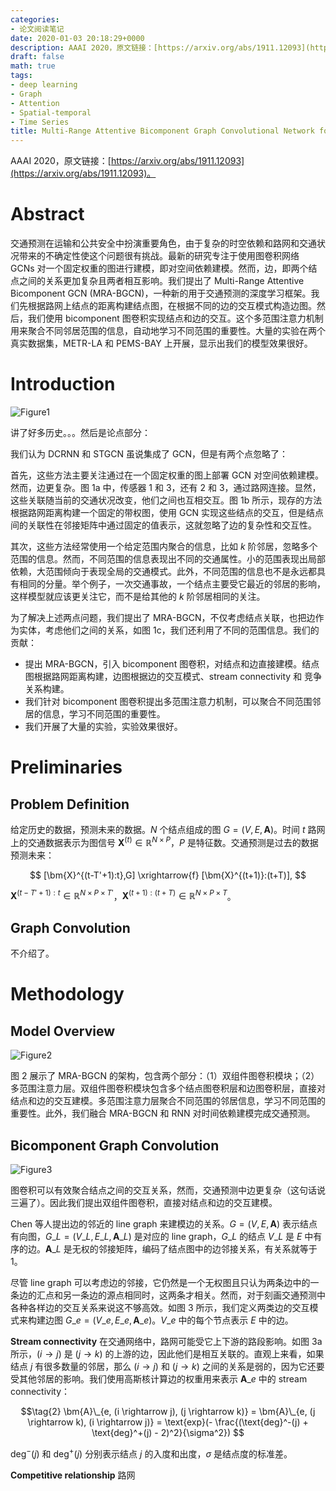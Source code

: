 ```yaml
---
categories:
- 论文阅读笔记
date: 2020-01-03 20:18:29+0000
description: AAAI 2020，原文链接：[https://arxiv.org/abs/1911.12093](https://arxiv.org/abs/1911.12093)。
draft: false
math: true
tags:
- deep learning
- Graph
- Attention
- Spatial-temporal
- Time Series
title: Multi-Range Attentive Bicomponent Graph Convolutional Network for Traffic Forecasting
---
```

AAAI 2020，原文链接：[https://arxiv.org/abs/1911.12093](https://arxiv.org/abs/1911.12093)。

<!--more-->

# Abstract

交通预测在运输和公共安全中扮演重要角色，由于复杂的时空依赖和路网和交通状况带来的不确定性使这个问题很有挑战。最新的研究专注于使用图卷积网络 GCNs 对一个固定权重的图进行建模，即对空间依赖建模。然而，边，即两个结点之间的关系更加复杂且两者相互影响。我们提出了 Multi-Range Attentive Bicomponent GCN (MRA-BGCN)，一种新的用于交通预测的深度学习框架。我们先根据路网上结点的距离构建结点图，在根据不同的边的交互模式构造边图。然后，我们使用 bicomponent 图卷积实现结点和边的交互。这个多范围注意力机制用来聚合不同邻居范围的信息，自动地学习不同范围的重要性。大量的实验在两个真实数据集，METR-LA 和 PEMS-BAY 上开展，显示出我们的模型效果很好。

# Introduction

![Figure1](/blog/images/multi-range-attentive-bicomponent-graph-convolutional-network-for-traffic-forecasting/Fig1.png)

讲了好多历史。。。然后是论点部分：

我们认为 DCRNN 和 STGCN 虽说集成了 GCN，但是有两个点忽略了：

首先，这些方法主要关注通过在一个固定权重的图上部署 GCN 对空间依赖建模。然而，边更复杂。图 1a 中，传感器 1 和 3，还有 2 和 3，通过路网连接。显然，这些关联随当前的交通状况改变，他们之间也互相交互。图 1b 所示，现存的方法根据路网距离构建一个固定的带权图，使用 GCN 实现这些结点的交互，但是结点间的关联性在邻接矩阵中通过固定的值表示，这就忽略了边的复杂性和交互性。

其次，这些方法经常使用一个给定范围内聚合的信息，比如 $k$ 阶邻居，忽略多个范围的信息。然而，不同范围的信息表现出不同的交通属性。小的范围表现出局部依赖，大范围倾向于表现全局的交通模式。此外，不同范围的信息也不是永远都具有相同的分量。举个例子，一次交通事故，一个结点主要受它最近的邻居的影响，这样模型就应该更关注它，而不是给其他的 $k$ 阶邻居相同的关注。

为了解决上述两点问题，我们提出了 MRA-BGCN，不仅考虑结点关联，也把边作为实体，考虑他们之间的关系，如图 1c，我们还利用了不同的范围信息。我们的贡献：
- 提出 MRA-BGCN，引入 bicomponent 图卷积，对结点和边直接建模。结点图根据路网距离构建，边图根据边的交互模式、stream connectivity 和 竞争关系构建。
- 我们针对 bicomponent 图卷积提出多范围注意力机制，可以聚合不同范围邻居的信息，学习不同范围的重要性。
- 我们开展了大量的实验，实验效果很好。

# Preliminaries

## Problem Definition

给定历史的数据，预测未来的数据。$N$ 个结点组成的图 $G = (V, E, \bm{A})$。时间 $t$ 路网上的交通数据表示为图信号 $\bm{X}^{(t)} \in \mathbb{R}^{N \times P}$，$P$ 是特征数。交通预测是过去的数据预测未来：

$$
[\bm{X}^{(t-T'+1):t},G] \xrightarrow{f} [\bm{X}^{(t+1)}:(t+T)],
$$

$\bm{X}^{(t-T'+1):t} \in \mathbb{R}^{N \times P \times T'}$，$\bm{X}^{(t+1):(t+T)} \in \mathbb{R}^{N \times P \times T}$。


## Graph Convolution

不介绍了。

# Methodology

## Model Overview

![Figure2](/blog/images/multi-range-attentive-bicomponent-graph-convolutional-network-for-traffic-forecasting/Fig2.png)

图 2 展示了 MRA-BGCN 的架构，包含两个部分：（1）双组件图卷积模块；（2）多范围注意力层。双组件图卷积模块包含多个结点图卷积层和边图卷积层，直接对结点和边的交互建模。多范围注意力层聚合不同范围的邻居信息，学习不同范围的重要性。此外，我们融合 MRA-BGCN 和 RNN 对时间依赖建模完成交通预测。

## Bicomponent Graph Convolution

![Figure3](/blog/images/multi-range-attentive-bicomponent-graph-convolutional-network-for-traffic-forecasting/Fig3.png)

图卷积可以有效聚合结点之间的交互关系，然而，交通预测中边更复杂（这句话说三遍了）。因此我们提出双组件图卷积，直接对结点和边的交互建模。

Chen 等人提出边的邻近的 line graph 来建模边的关系。$G = (V, E, \bm{A})$ 表示结点有向图，$G\_L = (V\_L, E\_L, \bm{A}\_L)$ 是对应的 line graph，$G\_L$ 的结点 $V\_L$ 是 $E$ 中有序的边。$\bm{A}\_L$ 是无权的邻接矩阵，编码了结点图中的边邻接关系，有关系就等于1。

尽管 line graph 可以考虑边的邻接，它仍然是一个无权图且只认为两条边中的一条边的汇点和另一条边的源点相同时，这两条才相关。然而，对于刻画交通预测中各种各样边的交互关系来说这不够高效。如图 3 所示，我们定义两类边的交互模式来构建边图 $G\_e = (V\_e, E\_e, \bm{A}\_e)$。$V\_e$ 中的每个节点表示 $E$ 中的边。

**Stream connectivity** 在交通网络中，路网可能受它上下游的路段影响。如图 3a 所示，$(i \rightarrow j)$ 是 $(j \rightarrow k)$ 的上游的边，因此他们是相互关联的。直观上来看，如果结点 $j$ 有很多数量的邻居，那么 $(i \rightarrow j)$ 和 $(j \rightarrow k)$ 之间的关系是弱的，因为它还要受其他邻居的影响。我们使用高斯核计算边的权重用来表示 $\bm{A}\_e$ 中的 stream connectivity：

$$\tag{2}
\bm{A}\_{e, (i \rightarrow j), (j \rightarrow k)} = \bm{A}\_{e, (j \rightarrow k), (i \rightarrow j)} = \text{exp}(- \frac{(\text{deg}^-(j) + \text{deg}^+(j) - 2)^2}{\sigma^2})
$$

$\text{deg}^-(j)$ 和 $\text{deg}^+(j)$ 分别表示结点 $j$ 的入度和出度，$\sigma$ 是结点度的标准差。

**Competitive relationship** 路网